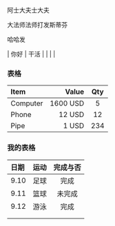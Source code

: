 阿士大夫士大夫

大法师法师打发斯蒂芬

哈哈发

|    你好 |   干活  |
|             |            |

### 表格
| Item      |    Value | Qty  |
| :-------- | --------:| :--: |
| Computer  | 1600 USD |  5   |
| Phone     |   12 USD |  12  |
| Pipe      |    1 USD | 234  |


### 我的表格
|日期|运动|完成与否|
|:-----| -----:| :---: |
|9.10|足球|完成|
|9.11|篮球|未完成|
|9.12|游泳|完成|
||||
||||


